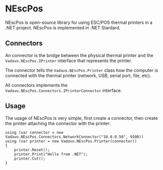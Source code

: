 # NEscPos

NEscPos is open-source library for using ESC/POS thermal printers in a .NET project. NEscPos is implemented in .NET Stardard.

## Connectors

An connector is the bridge between the physical thermal printer and the `Vadavo.NEscPos.IPrinter` interface that represents the printer.

The connector tells the `Vadavo.NEscPos.Printer` class how the computer is connected with the thermal printer (network, USB, serial port, file, etc).

All connectors implements the `Vadavo.NEscPos.Connectors.IPrinterConnector` interface.

## Usage

The usage of NEscPos is very simple, first create a connector, then create the printer attaching the connector with the printer:

```
using (var connector = new Vadavo.NEscPos.Connectors.NetworkConnector("10.0.0.50", 9100))
using (var printer = new Vadavo.NEscPos.Printer(connector))
{
    printer.Reset();
    printer.Print("Hello from .NET");
    printer.Cut();
}
